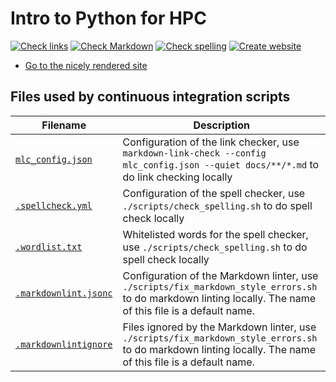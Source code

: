 # Intro to Python for HPC

<!-- markdownlint-disable MD013 --><!-- Badges cannot be split up over lines, hence will break 80 characters per line -->

[![Check links](https://github.com/UPPMAX/naiss_intro_python/actions/workflows/check_links.yaml/badge.svg?branch=main)](https://github.com/UPPMAX/naiss_intro_python/actions/workflows/check_links.yaml)
[![Check Markdown](https://github.com/UPPMAX/naiss_intro_python/actions/workflows/check_markdown.yaml/badge.svg?branch=main)](https://github.com/UPPMAX/naiss_intro_python/actions/workflows/check_markdown.yaml)
[![Check spelling](https://github.com/UPPMAX/naiss_intro_python/actions/workflows/check_spelling.yaml/badge.svg?branch=main)](https://github.com/UPPMAX/naiss_intro_python/actions/workflows/check_spelling.yaml)
[![Create website](https://github.com/UPPMAX/naiss_intro_python/actions/workflows/create_website.yaml/badge.svg?branch=main)](https://github.com/UPPMAX/naiss_intro_python/actions/workflows/create_website.yaml)

<!-- markdownlint-enable MD013 -->

- [Go to the nicely rendered site](https://uppmax.github.io/naiss_intro_python/)

## Files used by continuous integration scripts

<!-- markdownlint-disable MD013 --><!-- Tables cannot be split up over lines, hence will break 80 characters per line -->

Filename                                  |Description
------------------------------------------|--------------------------------------------------------------------------------------------------------------------------------------
[`mlc_config.json`](mlc_config.json)        |Configuration of the link checker, use `markdown-link-check --config mlc_config.json --quiet docs/**/*.md` to do link checking locally
[`.spellcheck.yml`](.spellcheck.yml)         | Configuration of the spell checker, use `./scripts/check_spelling.sh` to do spell check locally
[`.wordlist.txt`](.wordlist.txt)             | Whitelisted words for the spell checker, use `./scripts/check_spelling.sh` to do spell check locally
[`.markdownlint.jsonc`](.markdownlint.jsonc)|Configuration of the Markdown linter, use `./scripts/fix_markdown_style_errors.sh` to do markdown linting locally. The name of this file is a default name.
[`.markdownlintignore`](.markdownlintignore)|Files ignored by the Markdown linter, use `./scripts/fix_markdown_style_errors.sh` to do markdown linting locally. The name of this file is a default name.

<!-- markdownlint-enable MD013 -->

